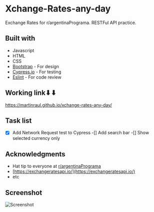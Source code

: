 # Xchange-Rates-any-day
Exchange Rates for r/argentinaPrograma. RESTFul API practice.

## Built with
* Javascript
* HTML
* CSS 
* [Bootstrap](https://getbootstrap.com/) - For design
* [Cypress.io](https://www.cypress.io/) - For testing
* [Eslint](https://eslint.org/) - For code review

## Working link⬇⬇
https://martinraul.github.io/xchange-rates-any-day/

## Task list
-[x] Add Network Request test to Cypress
-[] Add search bar
-[] Show selected currency only

## Acknowledgments
* Hat tip to everyone at [r/argentinaPrograma](https://argentinaprograma.com/)
* [https://exchangeratesapi.io/](https://exchangeratesapi.io/) 
* etc

## Screenshot
![Screenshot](https://i.imgur.com/7zZOlaA.png)
